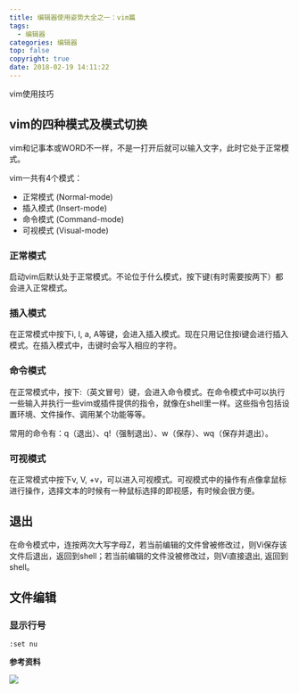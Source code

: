 ```yaml
---
title: 编辑器使用姿势大全之一：vim篇
tags:
  - 编辑器
categories: 编辑器
top: false
copyright: true
date: 2018-02-19 14:11:22
---
```

vim使用技巧
<!--more-->

## vim的四种模式及模式切换
vim和记事本或WORD不一样，不是一打开后就可以输入文字，此时它处于正常模式。

vim一共有4个模式：

* 正常模式 (Normal-mode) 
* 插入模式 (Insert-mode)
* 命令模式 (Command-mode)
* 可视模式 (Visual-mode)


### 正常模式

启动vim后默认处于正常模式。不论位于什么模式，按下<Esc>键(有时需要按两下）都会进入正常模式。

### 插入模式

在正常模式中按下i, I, a, A等键，会进入插入模式。现在只用记住按i键会进行插入模式。在插入模式中，击键时会写入相应的字符。

### 命令模式

在正常模式中，按下:（英文冒号）键，会进入命令模式。在命令模式中可以执行一些输入并执行一些vim或插件提供的指令，就像在shell里一样。这些指令包括设置环境、文件操作、调用某个功能等等。

常用的命令有：q（退出）、q!（强制退出）、w（保存）、wq（保存并退出）。

### 可视模式

在正常模式中按下v, V, <Ctrl>+v，可以进入可视模式。可视模式中的操作有点像拿鼠标进行操作，选择文本的时候有一种鼠标选择的即视感，有时候会很方便。


## 退出
在命令模式中，连按两次大写字母Z，若当前编辑的文件曾被修改过，则Vi保存该文件后退出，返回到shell；若当前编辑的文件没被修改过，则Vi直接退出,   返回到shell。   
### 

## 文件编辑
### 显示行号
```
:set nu
```
**参考资料**
[]()

![](http://oankigr4l.bkt.clouddn.com/wexin.png)